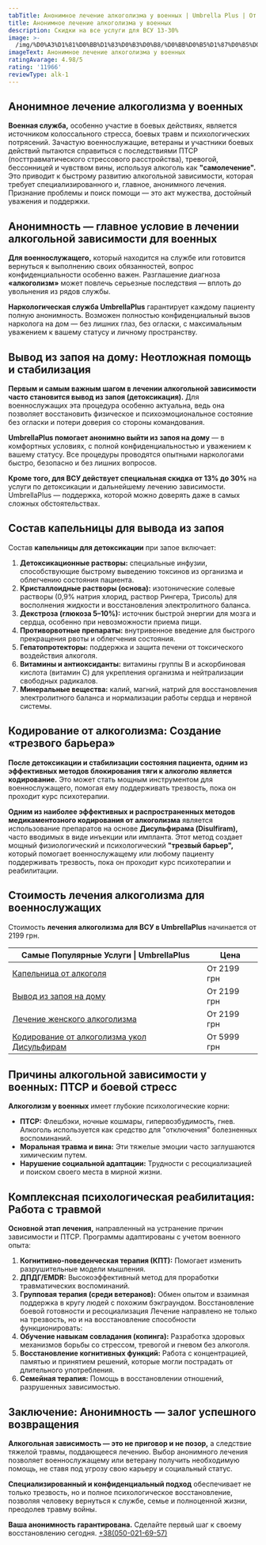 ```yaml
---
tabTitle: Анонимное лечение алкоголизма у военных | Umbrella Plus | От 2199 грн
title: Анонимное лечение алкоголизма у военных
description: Скидки на все услуги для ВСУ 13-30%
image: >-
  /img/%D0%A3%D1%81%D0%BB%D1%83%D0%B3%D0%B8/%D0%BB%D0%B5%D1%87%D0%B5%D0%BD%D0%B8%D0%B5%20%D0%B0%D0%BB%D0%BA%D0%BE%D0%B3%D0%BE%D0%BB%D0%B8%D0%B7%D0%BC%D0%B0%20%D0%B2%D0%BE%D0%B5%D0%BD%D0%BD%D1%8B%D0%BC.jpg
imageText: Анонимное лечение алкоголизма у военных
ratingAvarage: 4.98/5
rating: '11966'
reviewType: alk-1
---
```


## Анонимное лечение алкоголизма у военных

**Военная служба,** особенно участие в боевых действиях, является источником колоссального стресса, боевых травм и психологических потрясений. Зачастую военнослужащие, ветераны и участники боевых действий пытаются справиться с последствиями ПТСР (посттравматического стрессового расстройства), тревогой, бессонницей и чувством вины, используя алкоголь как **"самолечение".** Это приводит к быстрому развитию алкогольной зависимости, которая требует специализированного и, главное, анонимного лечения. Признание проблемы и поиск помощи — это акт мужества, достойный уважения и поддержки.

## Анонимность — главное условие в лечении алкогольной зависимости для военных

**Для военнослужащего,** который находится на службе или готовится вернуться к выполнению своих обязанностей, вопрос конфиденциальности особенно важен. Разглашение диагноза **«алкоголизм»** может повлечь серьезные последствия — вплоть до увольнения из рядов службы.

**Наркологическая служба UmbrellaPlus** гарантирует каждому пациенту полную анонимность. Возможен полностью конфиденциальный вызов нарколога на дом — без лишних глаз, без огласки, с максимальным уважением к вашему статусу и личному пространству.

## Вывод из запоя на дому: Неотложная помощь и стабилизация

**Первым и самым важным шагом в лечении алкогольной зависимости часто становится вывод из запоя (детоксикация).** Для военнослужащих эта процедура особенно актуальна, ведь она позволяет восстановить физическое и психоэмоциональное состояние без огласки и потери доверия со стороны командования.

**UmbrellaPlus помогает анонимно выйти из запоя на дому** — в комфортных условиях, с полной конфиденциальностью и уважением к вашему статусу. Все процедуры проводятся опытными наркологами быстро, безопасно и без лишних вопросов.

**Кроме того, для ВСУ действует специальная скидка от 13% до 30%** на услуги по детоксикации и дальнейшему лечению зависимости. UmbrellaPlus — поддержка, которой можно доверять даже в самых сложных обстоятельствах.

## Состав капельницы для вывода из запоя

Состав **капельницы для детоксикации** при запое включает:

1. **Детоксикационные растворы:** специальные инфузии, способствующие быстрому выведению токсинов из организма и облегчению состояния пациента.
2. **Кристаллоидные растворы (основа):** изотонические солевые растворы (0,9% натрия хлорид, раствор Рингера, Трисоль) для восполнения жидкости и восстановления электролитного баланса.
3. **Декстроза (глюкоза 5–10%):** источник быстрой энергии для мозга и сердца, особенно при невозможности приема пищи.
4. **Противорвотные препараты:** внутривенное введение для быстрого прекращения рвоты и облегчения состояния.
5. **Гепатопротекторы:** поддержка и защита печени от токсического воздействия алкоголя.
6. **Витамины и антиоксиданты:** витамины группы B и аскорбиновая кислота (витамин C) для укрепления организма и нейтрализации свободных радикалов.
7. **Минеральные вещества:** калий, магний, натрий для восстановления электролитного баланса и нормализации работы сердца и нервной системы.

## Кодирование от алкоголизма: Создание «трезвого барьера»

**После детоксикации и стабилизации состояния пациента, одним из эффективных методов блокирования тяги к алкоголю является кодирование.** Это может стать мощным инструментом для военнослужащего, помогая ему поддерживать трезвость, пока он проходит курс психотерапии.

**Одним из наиболее эффективных и распространенных методов медикаментозного кодирования от алкоголизма** является использование препаратов на основе **Дисульфирама (Disulfiram),** часто вводимых в виде инъекции или импланта. Этот метод создает мощный физиологический и психологический **"трезвый барьер",** который помогает военнослужащему или любому пациенту поддерживать трезвость, пока он проходит курс психотерапии и реабилитации.

## Стоимость лечения алкоголизма для военнослужащих

Стоимость **лечения алкоголизма для ВСУ в UmbrellaPlus** начинается от 2199 грн.

| Самые Популярные Услуги \| UmbrellaPlus                                                       | Цена        |
| --------------------------------------------------------------------------------------------- | ----------- |
| [Капельница от алкоголя](kapelnica-ot-alkogolia-UmbrellaPlus)                                 | От 2199 грн |
| [Вывод из запоя на дому](Vivod-iz-zapoia-na-domy-UmbrellaPlus)                                | От 2199 грн |
| [Лечение женского алкоголизма](lechenie-jenskogo-alkogolizma-umbrellaplus)                    | От 2199 грн |
| [Кодирование от алкоголизма укол Дисульфирам](kodirovka-ot-alkogolia-disulfiram-umbrellaplus) | От 5999 грн |

## Причины алкогольной зависимости у военных: ПТСР и боевой стресс

**Алкоголизм у военных** имеет глубокие психологические корни:

* **ПТСР:** Флешбэки, ночные кошмары, гипервозбудимость, гнев. Алкоголь используется как средство для "отключения" болезненных воспоминаний.
* **Моральная травма и вина:** Эти тяжелые эмоции часто заглушаются химическим путем.
* **Нарушение социальной адаптации:** Трудности с ресоциализацией и поиском своего места в мирной жизни.

## Комплексная психологическая реабилитация: Работа с травмой

**Основной этап лечения,** направленный на устранение причин зависимости и ПТСР. Программы адаптированы с учетом военного опыта:

1. **Когнитивно-поведенческая терапия (КПТ):** Помогает изменить разрушительные модели мышления.
2. **ДПДГ/EMDR:** Высокоэффективный метод для проработки травматических воспоминаний.
3. **Групповая терапия (среди ветеранов):** Обмен опытом и взаимная поддержка в кругу людей с похожим бэкграундом. Восстановление боевой готовности и ресоциализация Лечение направлено не только на трезвость, но и на восстановление способности функционировать:
4. **Обучение навыкам совладания (копинга):** Разработка здоровых механизмов борьбы со стрессом, тревогой и гневом без алкоголя.
5. **Восстановление когнитивных функций:** Работа с концентрацией, памятью и принятием решений, которые могли пострадать от длительного употребления.
6. **Семейная терапия:** Помощь в восстановлении отношений, разрушенных зависимостью.

## Заключение: Анонимность — залог успешного возвращения

**Алкогольная зависимость — это не приговор и не позор,** а следствие тяжелой травмы, поддающееся лечению. Выбор анонимного лечения позволяет военнослужащему или ветерану получить необходимую помощь, не ставя под угрозу свою карьеру и социальный статус.

**Специализированный и конфиденциальный подход** обеспечивает не только трезвость, но и полное психологическое восстановление, позволяя человеку вернуться к службе, семье и полноценной жизни, преодолев травму войны.

**Ваша анонимность гарантирована.** Сделайте первый шаг к своему восстановлению сегодня. [+38(050-021-69-57)](tel:0500216957)
